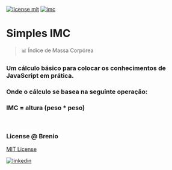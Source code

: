 [![license mit](https://img.shields.io/github/license/mrbrenio/simplesimc)](https://github.com/mrbrenio/simplesIMC/blob/main/LICENSE) [![imc](https://img.shields.io/badge/MrBrenio-IMC-yellow)](https://mrbrenio.github.io/simplesIMC/)

# Simples IMC 
> 📊 Índice de Massa Corpórea

### Um cálculo básico para colocar os conhecimentos de JavaScript em prática.

### Onde o cálculo se basea na seguinte operação:

### IMC = altura (peso * peso)
<br>

### License @ Brenio
[MIT License](https://github.com/mrbrenio/simplesIMC/blob/main/LICENSE)
<br>

[![linkedin](https://img.icons8.com/material/72/linkedin--v3.gif)](https://www.linkedin.com/in/brenio/) 
